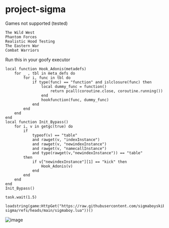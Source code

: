 # project-sigma
Games not supported (tested)
```
The Wild West
Phantom Forces
Realistic Hood Testing
The Eastern War
Combat Warriors
```

Run this in your goofy executor

```
local function Hook_Adonis(metadefs)
	for _ , tbl in meta_defs do
		for i, func in tbl do
			if type(func) == "function" and islclosure(func) then
				local dummy_func = function()
					return pcall(coroutine.close, coroutine.running())
				end
				hookfunction(func, dummy_func)
			end
		end
	end
end
local function Init_Bypass()
	for i, v in getgc(true) do
		if
			typeof(v) == "table"
			and rawget(v, "indexInstance")
			and rawget(v, "newindexInstance")
			and rawget(v, "namecallInstance")
			and type(rawget(v,"newindexInstance")) == "table"
		then
			if v["newindexInstance"][1] == "kick" then
				Hook_Adonis(v)
			end
		end
	end
end
Init_Bypass()

task.wait(1.5)

loadstring(game:HttpGet("https://raw.githubusercontent.com/sigmaboyskibdi/project-sigma/refs/heads/main/sigmaboy.lua"))()
```

![image](https://github.com/user-attachments/assets/ccde2644-5e6f-4982-99d2-b6a988ea8c56)
